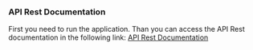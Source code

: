 ### API Rest Documentation

First you need to run the application. Than you can access the API Rest documentation in the following
link: [API Rest Documentation](http://localhost:8080/swagger-ui/index.html)